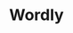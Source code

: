 <div align="center">
  <h1>Wordly</h1>
</div>


<!-- ## Getting Started

### 1. Clone this template using one of these ways:

1. [Fork](https://github.com/marsigliadev/next-chakra-starter/fork) the repository

2. Clone the repository locally
```bash
$ git clone "https://github.com/marsigliadev/next-chakra-starter" cloned-next-chakra-project
$ cd cloned-next-chakra-project
```

3. Deploy to Vercel
   
   [![Deploy with Vercel](https://vercel.com/button)](https://vercel.com/new/clone?repository-url=https%3A%2F%2Fgithub.com%2Fmarsigliadev%2Fnext-chakra-starter)

### 2. Install dependencies
```bash
$ pnpm install
```

### 3. Run the development server
```bash
$ pnpm dev
```

Open [http://localhost:5500](http://localhost:5500) with your browser to see the project.

## Packages
The following packages are pre-installed in this project:
  - [next](https://github.com/vercel/next.js)
  - [chakra-ui](https://github.com/chakra-ui/chakra-ui)
  - [next-seo](https://github.com/garmeeh/next-seo)
  - [framer-motion](https://github.com/framer/motion)
  - [react-icons](https://github.com/react-icons/react-icons)
  - [zustand](https://github.com/pmndrs/zustand) -->
